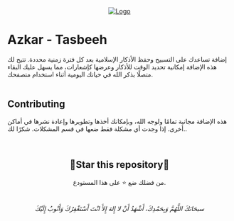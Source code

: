 <div align=center>
       <a href="https://itaha.fun/">
              <img src="https://github.com/irealsamurai/Azkar---Tasbeeh/assets/64831621/1fa99b6c-825f-4356-888b-f203af06c974" alt="Logo"> 
       </a>

<br>
</div>

# Azkar - Tasbeeh
إضافة تساعدك على التسبيح وحفظ الأذكار الإسلامية بعد كل فترة زمنية محددة. تتيح لك هذه الإضافة إمكانية تحديد الوقت للأذكار وعرضها كإشعارات، مما يسهل عليك البقاء متصلًا بذكر الله في حياتك اليومية أثناء استخدام متصفحك.
<br>
<br>
## Contributing
هذه الإضافة مجانية تمامًا ولوجه الله، وبإمكانك أخذها وتطويرها وإعادة نشرها في أماكن أخرى. إذا وجدت أي مشكلة فقط ضعها في قسم المشكلات. شكرًا لك..
<br>
<div align=center>
  <br>
<h2>🌟Star this repository🌟</h2>
من فضلك ضع ⭐️ على هذا المستودع.

</div>


<br>
<h6 align="center">سبحَانَكَ اللَّهُمَّ وَبِحَمْدِكَ، أَشْهَدُ أَنْ لا إِلهَ إِلأَ انْتَ أَسْتَغْفِرُكَ وَأَتْوبُ إِلَيْكَ</h6>
